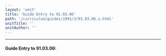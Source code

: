 ```yaml
---
layout: 'unit'
title: 'Guide Entry to 91.03.06'
path: '/curriculum/guides/1991/3/91.03.06.x.html'
unitTitle: ''
unitAuthor: ''
---
```


<body>
<hr/>
 <h4>
  Guide Entry to 91.03.06:
 </h4>
</body>
